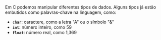 Em C podemos manipular diferentes tipos de dados. Alguns tipos já
estão embutidos como palavras-chave na linguagem, como:

- **`char`**: caractere, como a letra "A" ou o símbolo "&"
- **`int`**: número inteiro, como 59
- **`float`**: número real, como 1,369